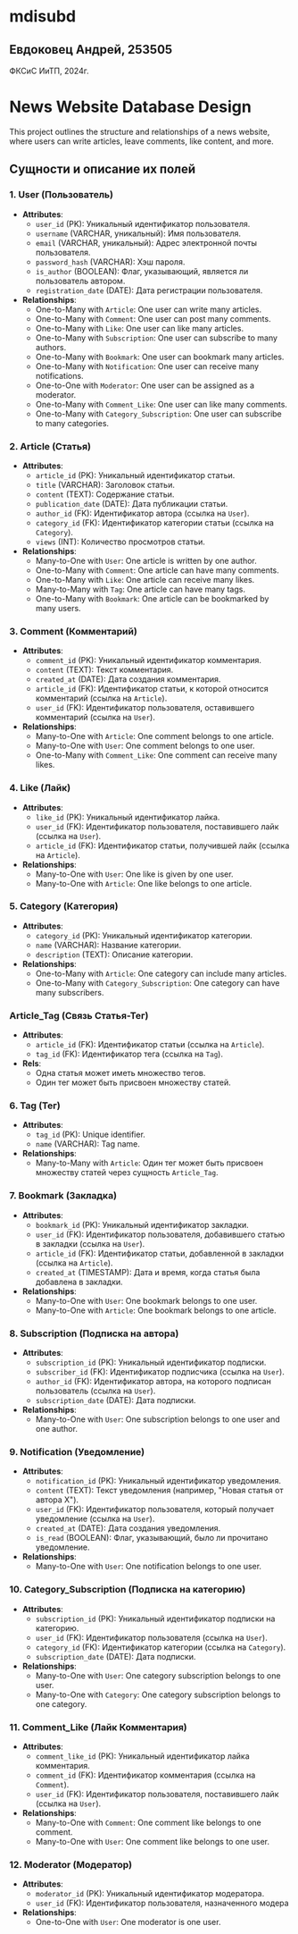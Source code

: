 # mdisubd

## Евдоковец Андрей, 253505
ФКСиС ИиТП, 2024г.

# News Website Database Design

This project outlines the structure and relationships of a news website, where users can write articles, leave comments, like content, and more.

## Сущности и описание их полей

### 1. **User (Пользователь)**
- **Attributes**:
   - `user_id` (PK): Уникальный идентификатор пользователя.
  - `username` (VARCHAR, уникальный): Имя пользователя.
  - `email` (VARCHAR, уникальный): Адрес электронной почты пользователя.
  - `password_hash` (VARCHAR): Хэш пароля.
  - `is_author` (BOOLEAN): Флаг, указывающий, является ли пользователь автором.
  - `registration_date` (DATE): Дата регистрации пользователя.
- **Relationships**:
  - One-to-Many with `Article`: One user can write many articles.
  - One-to-Many with `Comment`: One user can post many comments.
  - One-to-Many with `Like`: One user can like many articles.
  - One-to-Many with `Subscription`: One user can subscribe to many authors.
  - One-to-Many with `Bookmark`: One user can bookmark many articles.
  - One-to-Many with `Notification`: One user can receive many notifications.
  - One-to-One with `Moderator`: One user can be assigned as a moderator.
  - One-to-Many with `Comment_Like`: One user can like many comments.
  - One-to-Many with `Category_Subscription`: One user can subscribe to many categories.

### 2. **Article (Статья)**
- **Attributes**:
  - `article_id` (PK): Уникальный идентификатор статьи.
  - `title` (VARCHAR): Заголовок статьи.
  - `content` (TEXT): Содержание статьи.
  - `publication_date` (DATE): Дата публикации статьи.
  - `author_id` (FK): Идентификатор автора (ссылка на `User`).
  - `category_id` (FK): Идентификатор категории статьи (ссылка на `Category`).
  - `views` (INT): Количество просмотров статьи.
- **Relationships**:
  - Many-to-One with `User`: One article is written by one author.
  - One-to-Many with `Comment`: One article can have many comments.
  - One-to-Many with `Like`: One article can receive many likes.
  - Many-to-Many with `Tag`: One article can have many tags.
  - One-to-Many with `Bookmark`: One article can be bookmarked by many users.

### 3. **Comment (Комментарий)**
- **Attributes**:
  - `comment_id` (PK): Уникальный идентификатор комментария.
  - `content` (TEXT): Текст комментария.
  - `created_at` (DATE): Дата создания комментария.
  - `article_id` (FK): Идентификатор статьи, к которой относится комментарий (ссылка на `Article`).
  - `user_id` (FK): Идентификатор пользователя, оставившего комментарий (ссылка на `User`).
- **Relationships**:
  - Many-to-One with `Article`: One comment belongs to one article.
  - Many-to-One with `User`: One comment belongs to one user.
  - One-to-Many with `Comment_Like`: One comment can receive many likes.

### 4. **Like (Лайк)**
- **Attributes**:
  - `like_id` (PK): Уникальный идентификатор лайка.
  - `user_id` (FK): Идентификатор пользователя, поставившего лайк (ссылка на `User`).
  - `article_id` (FK): Идентификатор статьи, получившей лайк (ссылка на `Article`).
- **Relationships**:
  - Many-to-One with `User`: One like is given by one user.
  - Many-to-One with `Article`: One like belongs to one article.

### 5. **Category (Категория)**
- **Attributes**:
  - `category_id` (PK): Уникальный идентификатор категории.
  - `name` (VARCHAR): Название категории.
  - `description` (TEXT): Описание категории.
- **Relationships**:
  - One-to-Many with `Article`: One category can include many articles.
  - One-to-Many with `Category_Subscription`: One category can have many subscribers.

### **Article_Tag (Связь Статья-Тег)**
- **Attributes**:
  - `article_id` (FK): Идентификатор статьи (ссылка на `Article`).
  - `tag_id` (FK): Идентификатор тега (ссылка на `Tag`).
- **Rels**:
  - Одна статья может иметь множество тегов.
  - Один тег может быть присвоен множеству статей.

### 6. **Tag (Тег)**
- **Attributes**:
  - `tag_id` (PK): Unique identifier.
  - `name` (VARCHAR): Tag name.
- **Relationships**:
  - Many-to-Many with `Article`:  Один тег может быть присвоен множеству статей через сущность `Article_Tag`. 

### 7. **Bookmark (Закладка)**
- **Attributes**:
  - `bookmark_id` (PK): Уникальный идентификатор закладки.
  - `user_id` (FK): Идентификатор пользователя, добавившего статью в закладки (ссылка на `User`).
  - `article_id` (FK): Идентификатор статьи, добавленной в закладки (ссылка на `Article`).
  - `created_at` (TIMESTAMP): Дата и время, когда статья была добавлена в закладки.
- **Relationships**:
  - Many-to-One with `User`: One bookmark belongs to one user.
  - Many-to-One with `Article`: One bookmark belongs to one article.

### 8. **Subscription (Подписка на автора)**
- **Attributes**:
  - `subscription_id` (PK): Уникальный идентификатор подписки.
  - `subscriber_id` (FK): Идентификатор подписчика (ссылка на `User`).
  - `author_id` (FK): Идентификатор автора, на которого подписан пользователь (ссылка на `User`).
  - `subscription_date` (DATE): Дата подписки.
- **Relationships**:
  - Many-to-One with `User`: One subscription belongs to one user and one author.

### 9. **Notification (Уведомление)**
- **Attributes**:
  - `notification_id` (PK): Уникальный идентификатор уведомления.
  - `content` (TEXT): Текст уведомления (например, "Новая статья от автора X").
  - `user_id` (FK): Идентификатор пользователя, который получает уведомление (ссылка на `User`).
  - `created_at` (DATE): Дата создания уведомления.
  - `is_read` (BOOLEAN): Флаг, указывающий, было ли прочитано уведомление.
- **Relationships**:
  - Many-to-One with `User`: One notification belongs to one user.

### 10. **Category_Subscription (Подписка на категорию)**
- **Attributes**:
  - `subscription_id` (PK): Уникальный идентификатор подписки на категорию.
  - `user_id` (FK): Идентификатор пользователя (ссылка на `User`).
  - `category_id` (FK): Идентификатор категории (ссылка на `Category`).
  - `subscription_date` (DATE): Дата подписки.
- **Relationships**:
  - Many-to-One with `User`: One category subscription belongs to one user.
  - Many-to-One with `Category`: One category subscription belongs to one category.

### 11. **Comment_Like (Лайк Комментария)**
- **Attributes**:
  - `comment_like_id` (PK): Уникальный идентификатор лайка комментария.
  - `comment_id` (FK): Идентификатор комментария (ссылка на `Comment`).
  - `user_id` (FK): Идентификатор пользователя, поставившего лайк (ссылка на `User`).
- **Relationships**:
  - Many-to-One with `Comment`: One comment like belongs to one comment.
  - Many-to-One with `User`: One comment like belongs to one user.

### 12. **Moderator (Модератор)**
- **Attributes**:
  - `moderator_id` (PK): Уникальный идентификатор модератора.
  - `user_id` (FK): Идентификатор пользователя, назначенного модера
- **Relationships**:
  - One-to-One with `User`: One moderator is one user.

